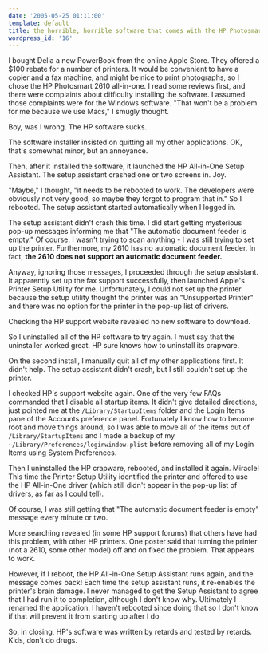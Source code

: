```yaml
---
date: '2005-05-25 01:11:00'
template: default
title: the horrible, horrible software that comes with the HP Photosmart 2610
wordpress_id: '16'
---
```

I bought Delia a new PowerBook from the online Apple Store.  They offered a $100 rebate for a number of printers.  It would be convenient to have a copier and a fax machine, and might be nice to print photographs, so I chose the HP Photosmart 2610 all-in-one.  I read some reviews first, and there were complaints about difficulty installing the software.  I assumed those complaints were for the Windows software.  "That won't be a problem for me because we use Macs," I smugly thought.

Boy, was I wrong.  The HP software sucks.

The software installer insisted on quitting all my other applications.  OK, that's somewhat minor, but an annoyance.

Then, after it installed the software, it launched the HP All-in-One Setup Assistant.  The setup assistant crashed one or two screens in.  Joy.

"Maybe," I thought, "it needs to be rebooted to work.  The developers were obviously not very good, so maybe they forgot to program that in."  So I rebooted.  The setup assistant started automatically when I logged in.

The setup assistant didn't crash this time.  I did start getting mysterious pop-up messages informing me that "The automatic document feeder is empty."  Of course, I wasn't trying to scan anything - I was still trying to set up the printer.  Furthermore, my 2610 has no automatic document feeder.  In fact, <b>the 2610 does not support an automatic document feeder.</b>

Anyway, ignoring those messages, I proceeded through the setup assistant.  It apparently set up the fax support successfully, then launched Apple's Printer Setup Utility for me.  Unfortunately, I could not set up the printer because the setup utility thought the printer was an "Unsupported Printer" and there was no option for the printer in the pop-up list of drivers.

Checking the HP support website revealed no new software to download.

So I uninstalled all of the HP software to try again.  I must say that the uninstaller worked great.  HP sure knows how to uninstall its crapware.

On the second install, I manually quit all of my other applications first.  It didn't help.  The setup assistant didn't crash, but I still couldn't set up the printer.

I checked HP's support website again.  One of the very few FAQs commanded that I disable all startup items.  It didn't give detailed directions, just pointed me at the `/Library/StartupItems` folder and the Login Items pane of the Accounts preference panel.  Fortunately I know how to become root and move things around, so I was able to move all of the items out of `/Library/StartupItems` and I made a backup of my `~/Library/Preferences/loginwindow.plist` before removing all of my Login Items using System Preferences.

Then I uninstalled the HP crapware, rebooted, and installed it again.  Miracle!  This time the Printer Setup Utility identified the printer and offered to use the HP All-in-One driver (which still didn't appear in the pop-up list of drivers, as far as I could tell).

Of course, I was still getting that "The automatic document feeder is empty" message every minute or two.

More searching revealed (in some HP support forums) that others have had this problem, with other HP printers.  One poster said that turning the printer (not a 2610, some other model) off and on fixed the problem.  That appears to work.

However, if I reboot, the HP All-in-One Setup Assistant runs again, and the message comes back!  Each time the setup assistant runs, it re-enables the printer's brain damage.  I never managed to get the Setup Assistant to agree that I had run it to completion, although I don't know why.  Ultimately I renamed the application.  I haven't rebooted since doing that so I don't know if that will prevent it from starting up after I do.

So, in closing, HP's software was written by retards and tested by retards.  Kids, don't do drugs.
